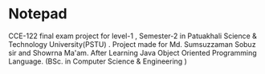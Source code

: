 # Notepad
CCE-122 final exam project for level-1 , Semester-2 in Patuakhali Science & Technology University(PSTU) . Project made for Md. Sumsuzzaman Sobuz sir and Showrna Ma'am. After Learning Java Object Oriented Programming Language. (BSc. in Computer Science & Engineering )
